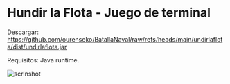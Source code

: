 # Hundir la Flota - Juego de terminal 

Descargar: https://github.com/ourenseko/BatallaNaval/raw/refs/heads/main/undirlaflota/dist/undirlaflota.jar

Requisitos: Java runtime.

![scrinshot](https://github.com/user-attachments/assets/230c1ce4-e847-4a40-b952-dc24efe95099)
